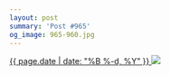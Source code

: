 ```yaml
---
layout: post
summary: 'Post #965'
og_image: 965-960.jpg
---
```


<p>
 <time>
  <a href="/965">
   {{ page.date | date: "%B %-d, %Y" }}
  </a>
 </time>
 <a href="/965">
  <img data-taken="10/10/2019" sizes="(min-width: 700px) 50vw, calc(100vw - 2rem)" src="{{ site.assets_url }}/965-480.jpg" srcset="{{ site.assets_url }}/965-240.jpg 240w, {{ site.assets_url }}/965-480.jpg 480w, {{ site.assets_url }}/965-720.jpg 720w, {{ site.assets_url }}/965-960.jpg 960w"/>
 </a>
</p>
